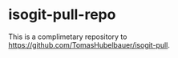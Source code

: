 # isogit-pull-repo

This is a complimetary repository to https://github.com/TomasHubelbauer/isogit-pull.
